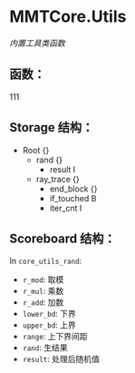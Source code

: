 <!--
 * @Date: 2024-05-10 14:28:44
 * @Author: DarkskyX15
 * @LastEditTime: 2024-05-10 15:13:29
-->

# MMTCore.Utils  

*内置工具类函数*  

## 函数：  

111

## Storage 结构：  

- Root {}
  - rand {}
    - result I
  - ray_trace {}
    - end_block {}
    - if_touched B
    - iter_cnt I

## Scoreboard 结构：  

In `core_utils_rand`:  

- `r_mod`: 取模
- `r_mul`: 乘数
- `r_add`: 加数
- `lower_bd`: 下界
- `upper_bd`: 上界
- `range`: 上下界间距
- `rand`: 生结果
- `result`: 处理后随机值

